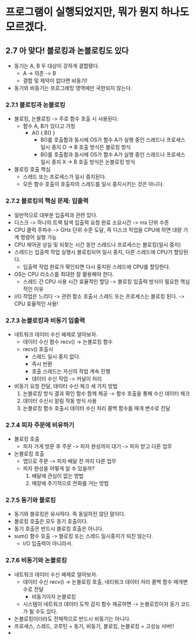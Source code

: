 # 프로그램이 실행되었지만, 뭐가 뭔지 하나도 모르겠다.

## 2.7 아 맞다! 블로킹과 논블로킹도 있다
- 동기는 A, B 두 대상이 강하게 결합됐다.
  - A -> 의존 -> B
  - 결합 및 제약이 없다면 비동기!
- 동기와 비동기는 프로그래밍 영역에만 국한되지 않는다.

### 2.7.1 블로킹과 논블로킹
- 블로킹, 논블로킹 -> 주로 함수 호출 시 사용된다.
  - 함수 A, B가 있다고 가정
    - A() { B() }
      - B()를 호출함과 동시에 OS가 함수 A가 실행 중인 스레드나 프로세스 일시 중지 O -> B 호출 방식은 블로킹 방식
      - B()를 호출함과 동시에 OS가 함수 A가 실행 중인 스레드나 프로세스 일시 중지 X -> B 호출 방식은 논블로킹 방식
- 블로킹 호출 핵심
  - 스레드 또는 프로세스가 일시 중지된다.
  - 모든 함수 호출이 호출자의 스레드를 일시 중지시키는 것은 아니다.

### 2.7.2 블로킹의 핵심 문제: 입출력
- 일반적으로 대부분 입출력과 관련 있다.
- 디스크 -> 하나의 트랙 탐색 입출력 요청 완료 소요시간 -> ms 단위 수준
- CPU 클럭 주파수 -> GHz 단위 수준 도달, 즉 디스크 작업을 CPU에 하면 대량 기계 명령어 실행 가능
- CPU 제어권 상실 및 되찾는 시간 동안 스레드나 프로세스는 블로킹(일시 중지)
- 스레드는 입출력 작업 실행시 블로킹되어 일시 중지, 다른 스레드에 CPU가 할당된다.
  - 입출력 작업 완료가 확인되면 다시 중지된 스레드에 CPU를 할당한다.
- OS는 CPU 리소스를 최대한 잘 활용해야 한다.
  - 스레드 간 CPU 사용 시간 효율적인 할당 -> 블로킹 입출력 방식이 필요한 핵심적인 이유
- I/O 작업은 느리다 -> 관련 함소 호출시 스레드 또는 프로세스는 블로킹 된다. -> CPU 효율적인 사용!

### 2.7.3 논블로킹과 비동기 입출력
- 네트워크 데이터 수신 예제로 알아보자.
  - 데이터 수신 함수 recv() -> 논블로킹 함수
  - recv() 호출시
    - 스레드 일시 중지 없다.
    - 즉시 반환
    - 호출 스레드는 자신의 작업 계속 진행
    - 데이터 수신 작업 -> 커널이 처리
- 비동기 요청 전달, 데이터 수신 체크 세 가지 방법
  1. 논블로킹 방식 결과 확인 함수 함께 제공 -> 함수 호출을 통해 수신 데이터 체크
  2. 데이터 수신시 알림 작동 방식 사용
  3. 논블로킹 함수 호출시 데이터 수신 처리 콜백 함수를 매개 변수로 전달

### 2.7.4 피자 주문에 비유하기
- 블로킹 호출
  - 피자 가게 방문 후 주문 -> 피자 완성까지 대기 -> 피자 받고 다른 업무
- 논블로킹 호출
  - 앱으로 주문 -> 피자 배달 전 까지 다른 업무
  - 피자 완성을 어떻게 알 수 있을까?
    1. 배달에 관심이 없는 방법
    2. 매장에 주기적으로 전화를 거는 방법

### 2.7.5 동기와 블로킹
- 동기와 블로킹은 유사하다. 즉 동일하진 않단 말이다.
- 블로킹 호출은 모두 동기 호출이다.
- 동기 호출은 반드시 블로킹 호출은 아니다.
- sum() 함수 호출 -> 블로킹 또는 스레드 일시중지가 되진 않는다.
  - I/O 입출력이 아니라서.

### 2.7.6 비동기와 논블로킹
- 네트워크 데이터 수신 예제로 알아보자.
  - 데이터 수신 recv() -> 논블로킹 호출, 네티워크 데이터 처리 콜백 함수 매개변수로 전달
    - 비동기이자 논블로킹
  - 시스템이 네트워크 데이터 도착 감지 함수 제공하면 -> 논블로킹이자 동기 코드가 될 수도 있다.
- 논블로킹이더라도 전체적으로 반드시 비동기는 아니다.
- 프로세스, 스레드, 코루틴 + 동기, 비동기, 블로킹, 논블로킹 = 고성능 서버!!
- 
